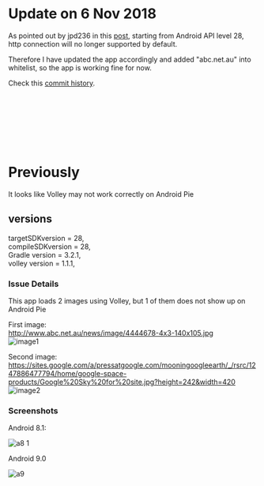 # Update on 6 Nov 2018

As pointed out by jpd236 in this [post], starting from Android API level 28, http connection will no longer supported by default.

Therefore I have updated the app accordingly and added "abc.net.au" into whitelist, so the app is working fine for now.

Check this [commit history].

<br/><br/><br/><br/><br/><br/>

# Previously

It looks like Volley may not work correctly on Android Pie

## versions

targetSDKversion = 28,  <br />
compileSDKversion = 28,  <br />
Gradle version = 3.2.1,  <br />
volley version = 1.1.1,  <br />

### Issue Details

This app loads 2 images using Volley, but 1 of them does not show up on Android Pie

First image:  <br />
http://www.abc.net.au/news/image/4444678-4x3-140x105.jpg<br />
![image1](http://www.abc.net.au/news/image/4444678-4x3-140x105.jpg)

Second image:  <br />
https://sites.google.com/a/pressatgoogle.com/mooningoogleearth/_/rsrc/1247886477794/home/google-space-products/Google%20Sky%20for%20site.jpg?height=242&width=420<br />
![image2](https://sites.google.com/a/pressatgoogle.com/mooningoogleearth/_/rsrc/1247886477794/home/google-space-products/Google%20Sky%20for%20site.jpg?height=242&width=420)


### Screenshots
Android 8.1: <br />

![a8 1](https://user-images.githubusercontent.com/654012/48005789-520c3d80-e14f-11e8-9e80-557b29282811.png)

Android 9.0 <br />

![a9](https://user-images.githubusercontent.com/654012/48005790-52a4d400-e14f-11e8-909d-0152f23712e9.png)


[post]: https://github.com/google/volley/issues/235
[commit history]: https://github.com/mktsui/VolleyTest/commit/7f6f5bf065de50792f1ef60bb4d9a0e57e869737#diff-a4a7c49a558393b9dae7c81d46f42aa2